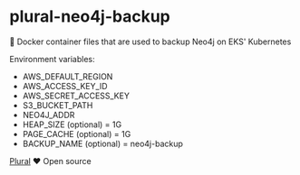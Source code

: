 # plural-neo4j-backup
🐳 Docker container files that are used to backup Neo4j on EKS' Kubernetes

Environment variables:
- AWS_DEFAULT_REGION
- AWS_ACCESS_KEY_ID
- AWS_SECRET_ACCESS_KEY
- S3_BUCKET_PATH
- NEO4J_ADDR
- HEAP_SIZE (optional) = 1G
- PAGE_CACHE (optional) = 1G
- BACKUP_NAME (optional) = neo4j-backup

[Plural](https://plural.com) ❤️ Open source